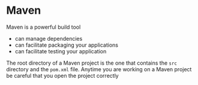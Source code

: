 # Maven
Maven is a powerful build tool
- can manage dependencies
- can facilitate packaging your applications
- can facilitate testing your application

 The root directory of a Maven project is the one that contains the `src` directory and the `pom.xml` file. Anytime you
 are working on a Maven project be careful that you open the project correctly